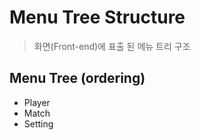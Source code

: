 # Menu Tree Structure

> 화면(Front-end)에 표출 된 메뉴 트리 구조

## Menu Tree (ordering)

- Player
- Match
- Setting
